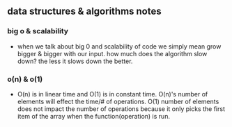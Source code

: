 ## data structures & algorithms notes

### big o & scalability 
 - when we talk about big 0 and scalability of code we simply mean grow bigger & bigger with our input. how much does the algorithm slow down? the less it slows down the better.

### o(n) & o(1)
 - O(n) is in linear time and O(1) is in constant time. O(n)'s number of elements will effect the time/# of operations. O(1) number of elements does not impact the number of operations because it only picks the first item of the array when the function(operation) is run.
